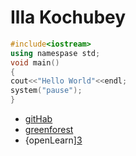 Illa Kochubey
=============
```C++
#include<iostream>
using namespase std;
void main()
{
cout<<"Hello World"<<endl;
system("pause");
}
```
- [gitHab][1]
- [greenforest][2]
- {openLearn][3]


[1]: https://github.com/illaKochubey/asu_git_5215
[2]: https://my.greenforest.com.ua
[3]: http://www.open.edu/openlearn/ocw/mod/oucontent/view.php?id=70448&section=1.6